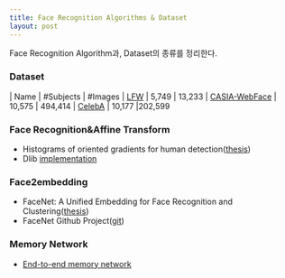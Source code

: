 ```yaml
---
title: Face Recognition Algorithms & Dataset
layout: post
---
```

Face Recognition Algorithm과, Dataset의 종류를 정리한다.
<!--break-->

### Dataset

| Name | #Subjects | #Images
| [LFW](http://vis-www.cs.umass.edu/lfw/index.html) | 5,749 | 13,233
| [CASIA-WebFace](http://www.cbsr.ia.ac.cn/english/CASIA-WebFace-Database.html) | 10,575 | 494,414
| [CelebA](http://mmlab.ie.cuhk.edu.hk/projects/CelebA.html) | 10,177 |202,599

### Face Recognition&Affine Transform
- Histograms of oriented gradients for human detection([thesis](http://ieeexplore.ieee.org/xpls/abs_all.jsp?arnumber=1467360&tag=1))
- Dlib [implementation](http://dlib.net/imaging.html#object_detector)

### Face2embedding
- FaceNet: A Unified Embedding for Face Recognition and Clustering([thesis](https://arxiv.org/pdf/1503.03832v3))
- FaceNet Github Project([git](https://github.com/davidsandberg/facenet))

### Memory Network
- [End-to-end memory network](http://arxiv.org/pdf/1503.08895v5.pdf)